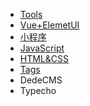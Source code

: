 - [Tools](/tools/tools)
- [Vue+ElemetUI](/vue-elementui/vue-elementui)
- [小程序](/xcx/xcx)
- [JavaScript](/javascript/javascript)
- [HTML&CSS](/html/html-css)
- [Tags](/tags/tags)
- DedeCMS
- Typecho